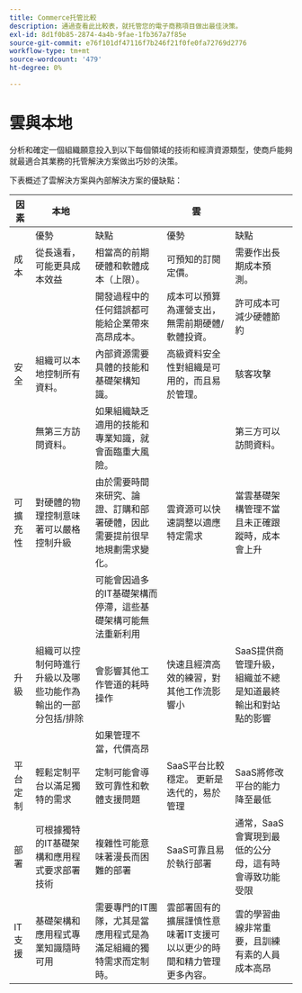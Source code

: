 ```yaml
---
title: Commerce托管比較
description: 通過查看此比較表，就托管您的電子商務項目做出最佳決策。
exl-id: 8d1f0b85-2874-4a4b-9fae-1fb367a7f85e
source-git-commit: e76f101df47116f7b246f21f0fe0fa72769d2776
workflow-type: tm+mt
source-wordcount: '479'
ht-degree: 0%

---
```


# 雲與本地

分析和確定一個組織願意投入到以下每個領域的技術和經濟資源類型，使商戶能夠就最適合其業務的托管解決方案做出巧妙的決策。

下表概述了雲解決方案與內部解決方案的優缺點：

<table>
    <thead>
        <tr>
            <th>因素</th>
            <th>本地</th>
            <th></th>
            <th>雲</th>
            <th></th>
        </tr>
    </thead>
    <tbody>
        <tr>
            <td></td>
            <td>優勢</td>
            <td>缺點</td>
            <td>優勢</td>
            <td>缺點</td>
        </tr>
        <tr>
            <td>成本</td>
            <td>從長遠看，可能更具成本效益</td>
            <td>相當高的前期硬體和軟體成本（上限）。</td>
            <td>可預知的訂閱定價。</td>
            <td>需要作出長期成本預測。</td>
        </tr>
        <tr>
            <td></td>
            <td></td>
            <td>開發過程中的任何錯誤都可能給企業帶來高昂成本。</td>
            <td>成本可以預算為運營支出，無需前期硬體/軟體投資。</td>
            <td>許可成本可減少硬體節約</td>
        </tr>
        <tr>
            <td>安全</td>
            <td>組織可以本地控制所有資料。</td>
            <td>內部資源需要具體的技能和基礎架構知識。</td>
            <td>高級資料安全性對組織是可用的，而且易於管理。</td>
            <td>駭客攻擊</td>
        </tr>
        <tr>
            <td></td>
            <td>無第三方訪問資料。</td>
            <td>如果組織缺乏適用的技能和專業知識，就會面臨重大風險。</td>
            <td></td>
            <td>第三方可以訪問資料。</td>
        </tr>
        <tr>
            <td>可擴充性</td>
            <td>對硬體的物理控制意味著可以嚴格控制升級</td>
            <td>由於需要時間來研究、論證、訂購和部署硬體，因此需要提前很早地規劃需求變化。</td>
            <td>雲資源可以快速調整以適應特定需求</td>
            <td>當雲基礎架構管理不當且未正確跟蹤時，成本會上升</td>
        </tr>
        <tr>
            <td></td>
            <td></td>
            <td>可能會因過多的IT基礎架構而停滯，這些基礎架構可能無法重新利用</td>
            <td></td>
            <td></td>
        </tr>
        <tr>
            <td>升級</td>
            <td>組織可以控制何時進行升級以及哪些功能作為輸出的一部分包括/排除</td>
            <td>會影響其他工作管道的耗時操作</td>
            <td>快速且經濟高效的練習，對其他工作流影響小</td>
            <td>SaaS提供商管理升級，組織並不總是知道最終輸出和對站點的影響</td>
        </tr>
        <tr>
            <td></td>
            <td></td>
            <td>如果管理不當，代價高昂</td>
            <td></td>
            <td></td>
        </tr>
        <tr>
            <td>平台定制</td>
            <td>輕鬆定制平台以滿足獨特的需求</td>
            <td>定制可能會導致可靠性和軟體支援問題</td>
            <td>SaaS平台比較穩定。 更新是迭代的，易於管理</td>
            <td>SaaS將修改平台的能力降至最低</td>
        </tr>
        <tr>
            <td>部署</td>
            <td>可根據獨特的IT基礎架構和應用程式要求部署技術</td>
            <td>複雜性可能意味著漫長而困難的部署</td>
            <td>SaaS可靠且易於執行部署</td>
            <td>通常，SaaS會實現到最低的公分母，這有時會導致功能受限</td>
        </tr>
        <tr>
            <td>IT支援</td>
            <td>基礎架構和應用程式專業知識隨時可用</td>
            <td>需要專門的IT團隊，尤其是當應用程式是為滿足組織的獨特需求而定制時。</td>
            <td>雲部署固有的擴展謹慎性意味著IT支援可以以更少的時間和精力管理更多內容。</td>
            <td>雲的學習曲線非常重要，且訓練有素的人員成本高昂</td>
        </tr>
    </tbody>
</table>
